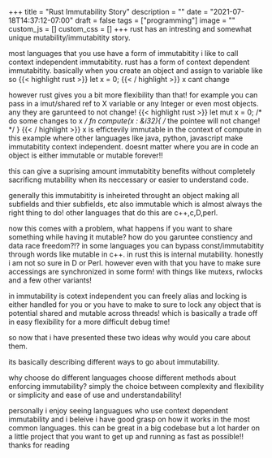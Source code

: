 +++
title = "Rust Immutability Story"
description = ""
date = "2021-07-18T14:37:12-07:00"
draft = false 
tags = ["programming"]
image = ""
custom_js = []
custom_css = []
+++
rust has an intresting and  somewhat unique mutability/immutabitity story.

<!--more-->

most languages that you use have a form of immutabitity i like to call context independent immutabitity.
rust has a form of  context dependent immutabitity. 
basically when you create an object and assign to variable like so
{{< highlight rust >}}
	let x = 0;
{{< / highlight >}}
x cant change	

however rust gives you a bit more flexibility than  that! 
for example  you can pass in a  imut/shared ref to X variable or any Integer or even most objects. 
any they are garunteed to not change!
{{< highlight rust >}}
	let mut x = 0;
	/* do some changes to x */
	fn compute(x : &i32){
	/* the pointee will not change! */
	}
{{< / highlight >}}
 x is effictevily immutable in the context of compute in this example where other languages like java, python, javascript make immutabitity context independent.
 doesnt matter where you are in code an object is either immutable or mutable forever!!

this can give  a suprising amount immutabitity benefits without completely sacrificng mutability when its neccessary or easier to understand code. 



generally this immutabitity is inheireted throught an object making all subfields and thier subfields, etc also immutable which is almost always the right thing to do!
other languages that do this are c++,c,D,perl.

now this comes with a problem, what happens if you want to share something while having it mutable?
how do you garuntee  constiency and data race freedom?!?
in some languages you can  bypass const/immutabitity through words like mutable in c++.
in rust this is internal mutability.
honestly i am not so sure in D or Perl.
however even with that you have to make sure accessings are synchronized in some form!
with things like mutexs, rwlocks and a few other variants!

in immutability is cotext independent you can freely alias and locking is either handled for you or you have to make to sure to lock any object that is potential shared and mutable across threads!
which is basically a trade off in easy flexibility for a more difficult debug time!

so now that i have presented these two ideas why would you care about them.

its basically describing  different ways to go about immutability.

why choose do different languages  choose different methods about enforcing immutability?
simply the choice between complexity and flexibility or simplicity and ease of use and understandability!

personally i enjoy seeing languagues who use context dependent immutability and i beleive i have good grasp on how it works in the most common languages.
this can be great in a big codebase but a lot harder on a little project that you want to get up and running as fast as possible!!
thanks for reading










